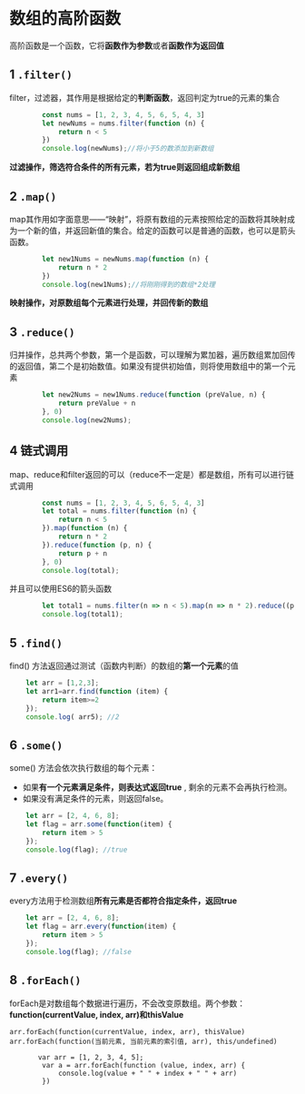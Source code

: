 # 数组的高阶函数

高阶函数是一个函数，它将**函数作为参数**或者**函数作为返回值**

## 1 `.filter()`

filter，过滤器，其作用是根据给定的**判断函数**，返回判定为true的元素的集合

```js
        const nums = [1, 2, 3, 4, 5, 6, 5, 4, 3]
        let newNums = nums.filter(function (n) {
            return n < 5
        })
        console.log(newNums);//将小于5的数添加到新数组
```

**过滤操作，筛选符合条件的所有元素，若为true则返回组成新数组**

## 2 `.map()`

map其作用如字面意思——“映射”，将原有数组的元素按照给定的函数将其映射成为一个新的值，并返回新值的集合。给定的函数可以是普通的函数，也可以是箭头函数。

```js
		let new1Nums = newNums.map(function (n) {
            return n * 2
        })
        console.log(new1Nums);//将刚刚得到的数组*2处理
```

**映射操作，对原数组每个元素进行处理，并回传新的数组**

## 3 `.reduce()`

归并操作，总共两个参数，第一个是函数，可以理解为累加器，遍历数组累加回传的返回值，第二个是初始数值。如果没有提供初始值，则将使用数组中的第一个元素

```js
        let new2Nums = new1Nums.reduce(function (preValue, n) {
            return preValue + n
        }, 0)
        console.log(new2Nums);
```

## 4 链式调用

map、reduce和filter返回的可以（reduce不一定是）都是数组，所有可以进行链式调用

```js
        const nums = [1, 2, 3, 4, 5, 6, 5, 4, 3]
        let total = nums.filter(function (n) {
            return n < 5
        }).map(function (n) {
            return n * 2
        }).reduce(function (p, n) {
            return p + n
        }, 0)
        console.log(total);
```

并且可以使用ES6的箭头函数

```js
		let total1 = nums.filter(n => n < 5).map(n => n * 2).reduce((p, n) => p + n)
        console.log(total1);
```

## 5 `.find()`

find() 方法返回通过测试（函数内判断）的数组的**第一个元素**的值

```js
    let arr = [1,2,3];
    let arr1=arr.find(function (item) {
        return item>=2
    });
    console.log( arr5); //2
```

## 6 `.some()`

some() 方法会依次执行数组的每个元素：

- 如果**有一个元素满足条件，则表达式返回true** , 剩余的元素不会再执行检测。
- 如果没有满足条件的元素，则返回false。

```js
    let arr = [2, 4, 6, 8];
    let flag = arr.some(function(item) {
        return item > 5
    });
    console.log(flag); //true
```

## 7 `.every()`

every方法用于检测数组**所有元素是否都符合指定条件，返回true**

```js
    let arr = [2, 4, 6, 8];
    let flag = arr.every(function(item) {
        return item > 5
    });
    console.log(flag); //false
```

## 8 `.forEach()`

forEach是对数组每个数据进行遍历，不会改变原数组。两个参数：**function(currentValue, index, arr)**和**thisValue**

```
arr.forEach(function(currentValue, index, arr), thisValue)
arr.forEach(function(当前元素, 当前元素的索引值, arr), this/undefined)
```

```
       var arr = [1, 2, 3, 4, 5];
        var a = arr.forEach(function (value, index, arr) {
            console.log(value + " " + index + " " + arr)
        })
```

